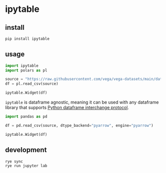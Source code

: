 # ipytable

## install

```sh
pip install ipytable
```

## usage

```python
import ipytable
import polars as pl

source = "https://raw.githubusercontent.com/vega/vega-datasets/main/data/airports.csv"
df = pl.read_csv(source)

ipytable.Widget(df)
```

`ipytable` is dataframe agnostic, meaning it can be used with any dataframe
library that supports [Python dataframe interchange
protocol](https://data-apis.org/dataframe-protocol/latest/purpose_and_scope.html).

```python
import pandas as pd

df = pd.read_csv(source, dtype_backend="pyarrow", engine="pyarrow")

ipytable.Widget(df)
```

## development

```sh
rye sync
rye run jupyter lab
```
